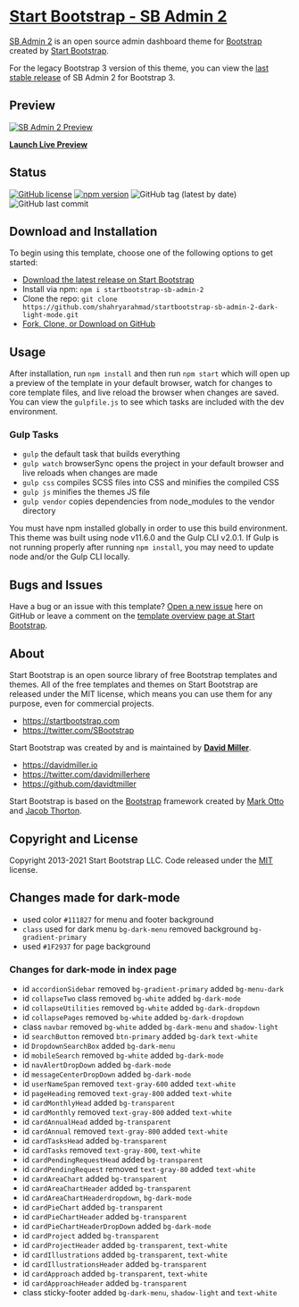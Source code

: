 # [Start Bootstrap - SB Admin 2](https://startbootstrap.com/theme/sb-admin-2/)

[SB Admin 2](https://startbootstrap.com/theme/sb-admin-2/) is an open source admin dashboard theme for [Bootstrap](https://getbootstrap.com/) created by [Start Bootstrap](https://startbootstrap.com/).

For the legacy Bootstrap 3 version of this theme, you can view the [last stable release](https://github.com/StartBootstrap/startbootstrap-sb-admin-2/releases/tag/v3.3.7%2B1) of SB Admin 2 for Bootstrap 3.

## Preview

[![SB Admin 2 Preview](http://sigmasolutions.pk/images/sbAdmin2-dark.png)](https://shahryarahmad.github.io/startbootstrap-sb-admin-2-dark-light-mode/)

**[Launch Live Preview]([https://startbootstrap.github.io/startbootstrap-sb-admin-2/](https://shahryarahmad.github.io/startbootstrap-sb-admin-2-dark-light-mode/))**

## Status

[![GitHub license](https://img.shields.io/badge/license-MIT-blue.svg)](https://raw.githubusercontent.com/StartBootstrap/startbootstrap-sb-admin-2/master/LICENSE)
[![npm version](https://img.shields.io/npm/v/startbootstrap-sb-admin-2.svg)](https://www.npmjs.com/package/startbootstrap-sb-admin-2)
![GitHub tag (latest by date)](https://img.shields.io/github/v/tag/shahryarahmad/startbootstrap-sb-admin-2-dark-light-mode)
![GitHub last commit](https://img.shields.io/github/last-commit/shahryarahmad/startbootstrap-sb-admin-2-dark-light-mode)
## Download and Installation

To begin using this template, choose one of the following options to get started:

- [Download the latest release on Start Bootstrap](https://startbootstrap.com/theme/sb-admin-2/)
- Install via npm: `npm i startbootstrap-sb-admin-2`
- Clone the repo: `git clone https://github.com/shahryarahmad/startbootstrap-sb-admin-2-dark-light-mode.git`
- [Fork, Clone, or Download on GitHub](https://github.com/shahryarahmad/startbootstrap-sb-admin-2-dark-light-mode)

## Usage

After installation, run `npm install` and then run `npm start` which will open up a preview of the template in your default browser, watch for changes to core template files, and live reload the browser when changes are saved. You can view the `gulpfile.js` to see which tasks are included with the dev environment.

### Gulp Tasks

- `gulp` the default task that builds everything
- `gulp watch` browserSync opens the project in your default browser and live reloads when changes are made
- `gulp css` compiles SCSS files into CSS and minifies the compiled CSS
- `gulp js` minifies the themes JS file
- `gulp vendor` copies dependencies from node_modules to the vendor directory

You must have npm installed globally in order to use this build environment. This theme was built using node v11.6.0 and the Gulp CLI v2.0.1. If Gulp is not running properly after running `npm install`, you may need to update node and/or the Gulp CLI locally.

## Bugs and Issues

Have a bug or an issue with this template? [Open a new issue](https://github.com/shahryarahmad/startbootstrap-sb-admin-2-dark-light-mode/pulls) here on GitHub or leave a comment on the [template overview page at Start Bootstrap](https://shahryarahmad.github.io/startbootstrap-sb-admin-2-dark-light-mode/).

## About

Start Bootstrap is an open source library of free Bootstrap templates and themes. All of the free templates and themes on Start Bootstrap are released under the MIT license, which means you can use them for any purpose, even for commercial projects.

- <https://startbootstrap.com>
- <https://twitter.com/SBootstrap>

Start Bootstrap was created by and is maintained by **[David Miller](https://davidmiller.io/)**.

- <https://davidmiller.io>
- <https://twitter.com/davidmillerhere>
- <https://github.com/davidtmiller>

Start Bootstrap is based on the [Bootstrap](https://getbootstrap.com/) framework created by [Mark Otto](https://twitter.com/mdo) and [Jacob Thorton](https://twitter.com/fat).

## Copyright and License

Copyright 2013-2021 Start Bootstrap LLC. Code released under the [MIT](https://github.com/StartBootstrap/startbootstrap-resume/blob/master/LICENSE) license.

Changes made for dark-mode
--------------------------

- used color `#111827` for menu and footer background
- `class` used for dark menu `bg-dark-menu`
  removed background `bg-gradient-primary`
- used `#1F2937` for page background
### Changes for dark-mode in index page
- id  `accordionSidebar` removed `bg-gradient-primary` added `bg-menu-dark`
- id  `collapseTwo` class removed  `bg-white` added `bg-dark-mode`
- id `collapseUtilities` removed `bg-white` added `bg-dark-dropdown`
- id `collapsePages` removed `bg-white` added `bg-dark-dropdown`
- class `navbar` removed `bg-white` added `bg-dark-menu` and `shadow-light`
- id `searchButton` removed `btn-primary` added `bg-dark` `text-white`
- id `DropdownSearchBox` added `bg-dark-menu`
- id `mobileSearch` removed `bg-white` added `bg-dark-mode`
- id `navAlertDropDown` added `bg-dark-mode`
- id `messageCenterDropDown` added `bg-dark-mode`
- id `userNameSpan` removed `text-gray-600` added `text-white`
- id `pageHeading` removed `text-gray-800` added `text-white`
- id `cardMonthlyHead` added `bg-transparent`
- id `cardMonthly` removed `text-gray-800` added `text-white`
- id `cardAnnualHead` added `bg-transparent`
- id `cardAnnual` removed `text-gray-800` added `text-white`
- id `cardTasksHead` added `bg-transparent`
- id `cardTasks` removed `text-gray-800`, `text-white`
- id `cardPendingRequestHead` added `bg-transparent`
- id `cardPendingRequest` removed `text-gray-80` added `text-white`
- id `cardAreaChart` added `bg-transparent` 
- id `cardAreaChartHeader` added `bg-transparent`
- id `cardAreaChartHeaderdropdown`, `bg-dark-mode`
- id `cardPieChart` added `bg-transparent`
- id `cardPieChartHeader` added `bg-transparent`
- id `cardPieChartHeaderDropDown` added `bg-dark-mode`
- id `cardProject` added `bg-transparent`
- id `cardProjectHeader` added `bg-transparent`, `text-white`
- id `cardIllustrations` added `bg-transparent`, `text-white`
- id `cardIllustrationsHeader` added `bg-transparent`
- id `cardApproach` added `bg-transparent`, `text-white`
- id `cardApproachHeader` added `bg-transparent`
- class sticky-footer added `bg-dark-menu`, `shadow-light` and `text-white`